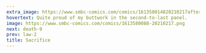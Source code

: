 ```yaml
---
extra_image: https://www.smbc-comics.com/comics/161358014820210217after.png
hovertext: Quite proud of my buttwork in the second-to-last panel.
image: https://www.smbc-comics.com/comics/1613580088-20210217.png
next: death-9
prev: law-2
title: Sacrifice
---
```

